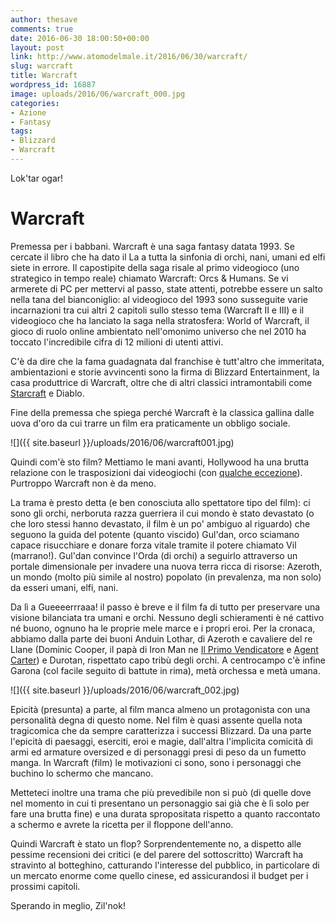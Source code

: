 ```yaml
---
author: thesave
comments: true
date: 2016-06-30 18:00:50+00:00
layout: post
link: http://www.atomodelmale.it/2016/06/30/warcraft/
slug: warcraft
title: Warcraft
wordpress_id: 16887
image: uploads/2016/06/warcraft_000.jpg
categories:
- Azione
- Fantasy
tags:
- Blizzard
- Warcraft
---
```


Lok'tar ogar!

# Warcraft

Premessa per i babbani. Warcraft è una saga fantasy datata 1993. Se cercate il libro che ha dato il La a tutta la sinfonia di orchi, nani, umani ed elfi siete in errore. Il capostipite della saga risale al primo videogioco (uno strategico in tempo reale) chiamato Warcraft: Orcs & Humans. Se vi armerete di PC per mettervi al passo, state attenti, potrebbe essere un salto nella tana del bianconiglio: al videogioco del 1993 sono susseguite varie incarnazioni tra cui altri 2 capitoli sullo stesso tema (Warcraft II e III) e il videogioco che ha lanciato la saga nella stratosfera: World of Warcraft, il gioco di ruolo online ambientato nell'omonimo universo che nel 2010 ha toccato l'incredibile cifra di 12 milioni di utenti attivi.

C'è da dire che la fama guadagnata dal franchise è tutt'altro che immeritata, ambientazioni e storie avvincenti sono la firma di Blizzard Entertainment, la casa produttrice di Warcraft, oltre che di altri classici intramontabili come [Starcraft](/2010/08/16/starcraft-ii-wings-of-liberty.html) e Diablo.

Fine della premessa che spiega perché Warcraft è la classica gallina dalle uova d'oro da cui trarre un film era praticamente un obbligo sociale.

![]({{ site.baseurl }}/uploads/2016/06/warcraft001.jpg)

Quindi com'è sto film? Mettiamo le mani avanti, Hollywood ha una brutta relazione con le trasposizioni dai videogiochi (con [qualche eccezione](/2010/06/01/prince-of-persia-le-sabbie-del-tempo-trama-e-recensione.html)). Purtroppo Warcraft non è da meno.

La trama è presto detta (e ben conosciuta allo spettatore tipo del film): ci sono gli orchi, nerboruta razza guerriera il cui mondo è stato devastato (o che loro stessi hanno devastato, il film è un po' ambiguo al riguardo) che seguono la guida del potente (quanto viscido) Gul'dan, orco sciamano capace risucchiare e donare forza vitale tramite il potere chiamato Vil (marrano!). Gul'dan convince l'Orda (di orchi) a seguirlo attraverso un portale dimensionale per invadere una nuova terra ricca di risorse: Azeroth, un mondo (molto più simile al nostro) popolato (in prevalenza, ma non solo) da esseri umani, elfi, nani.

Da lì a Gueeeerrraaa! il passo è breve e il film fa di tutto per preservare una visione bilanciata tra umani e orchi. Nessuno degli schieramenti è né cattivo né buono, ognuno ha le proprie mele marce e i propri eroi. Per la cronaca, abbiamo dalla parte dei buoni Anduin Lothar, di Azeroth e cavaliere del re Llane (Dominic Cooper, il papà di Iron Man ne [Il Primo Vendicatore](/2011/07/31/capitan-america-il-primo-vendicatore.html) e [Agent Carter](/2015/02/24/marvels-agent-carter.html)) e Durotan, rispettato capo tribù degli orchi. A centrocampo c'è infine Garona (col facile seguito di battute in rima), metà orchessa e metà umana.

![]({{ site.baseurl }}/uploads/2016/06/warcraft_002.jpg)

Epicità (presunta) a parte, al film manca almeno un protagonista con una personalità degna di questo nome. Nel film è quasi assente quella nota tragicomica che da sempre caratterizza i successi Blizzard. Da una parte l'epicità di paesaggi, eserciti, eroi e magie, dall'altra l'implicita comicità di armi ed armature oversized e di personaggi presi di peso da un fumetto manga. In Warcraft (film) le motivazioni ci sono, sono i personaggi che buchino lo schermo che mancano.

Metteteci inoltre una trama che più prevedibile non si può (di quelle dove nel momento in cui ti presentano un personaggio sai già che è lì solo per fare una brutta fine) e una durata spropositata rispetto a quanto raccontato a schermo e avrete la ricetta per il floppone dell'anno.

Quindi Warcraft è stato un flop? Sorprendentemente no, a dispetto alle pessime recensioni dei critici (e del parere del sottoscritto) Warcraft ha stravinto al botteghino, catturando l'interesse del pubblico, in particolare di un mercato enorme come quello cinese, ed assicurandosi il budget per i prossimi capitoli.

Sperando in meglio, Zil'nok!
